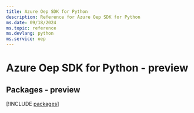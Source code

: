 ```yaml
---
title: Azure Oep SDK for Python
description: Reference for Azure Oep SDK for Python
ms.date: 09/18/2024
ms.topic: reference
ms.devlang: python
ms.service: oep
---
```

# Azure Oep SDK for Python - preview
## Packages - preview
[!INCLUDE [packages](oep-index.md)]
